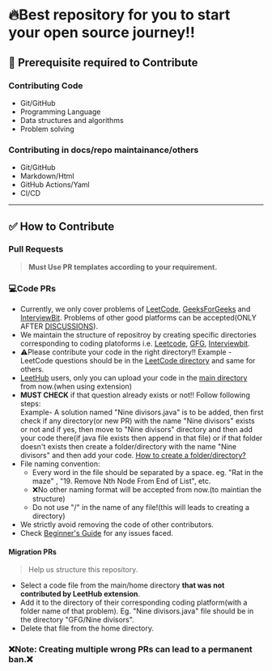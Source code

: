 # 🔥Best repository for you to start your open source journey!!
## 🔼 Prerequisite required to Contribute

### Contributing Code
- Git/GitHub
- Programming Language
- Data structures and algorithms
- Problem solving
 
### Contributing in docs/repo maintainance/others
- Git/GitHub
- Markdown/Html
- GitHub Actions/Yaml
- CI/CD

---

## ✅ How to Contribute

### Pull Requests

> **Must Use PR templates according to your requirement.**
### 💻Code PRs
- Currently, we only cover problems of [LeetCode](https://leetcode.com/problemset/all/), [GeeksForGeeks](https://practice.geeksforgeeks.org/explore?page=1&sortBy=submissions) and [InterviewBit](https://practice.geeksforgeeks.org/explore?page=1&sortBy=submissions). Problems of other good platforms can be accepted(ONLY AFTER [DISCUSSIONS](https://github.com/Sagar0-0/DsA/discussions)).
- We maintain the structure of repositroy by creating specific directories corresponding to coding platoforms i.e. [Leetcode](https://github.com/Sagar0-0/DsA/tree/main/Leetcode), [GFG](https://github.com/Sagar0-0/DsA/tree/main/GFG), [Interviewbit](https://github.com/Sagar0-0/DsA/tree/main/Interviewbit).
- ⚠️Please contribute your code in the right directory!! Example - LeetCode questions should be in the [LeetCode directory](https://github.com/Sagar0-0/DsA/tree/main/Leetcode) and same for others.
- [LeetHub](https://github.com/QasimWani/LeetHub) users, only you can upload your code in the [main directory](https://github.com/Sagar0-0/DsA) from now.(when using extension)
- **MUST CHECK** if that question already exists or not!! Follow following steps:  
Example- A solution named "Nine divisors.java" is to be added, then first check if any directory(or new PR) with the name "Nine divisors" exists or not and if yes, then move to "Nine divisors" directory and then add your code there(if java file exists then append in that file) or if that folder doesn't exists then create a folder/directory with the name "Nine divisors" and then add your code. [How to create a folder/directory?](https://stackoverflow.com/a/34259067/16775065)
- File naming convention: 
  - Every word in the file should be separated by a space. eg. "Rat in the maze" , "19. Remove Nth Node From End of List", etc.
  - ❌No other naming format will be accepted from now.(to maintian the structure)
  - Do not use "/" in the name of any file!(this will leads to creating a directory) 
- We strictly avoid removing the code of other contributors.
- Check [Beginner's Guide](https://youtu.be/7r05126pOk8) for any issues faced.

#### Migration PRs<!--Not applicable for hacktoberfest-->
> Help us structure this repository.
- Select a code file from the main/home directory **that was not contributed by LeetHub extension**.
- Add it to the directory of their corresponding coding platform(with a folder name of that problem). Eg. "Nine divisors.java" file should be in the directory "GFG/Nine divisors".
- Delete that file from the home directory.

### ❌Note: Creating multiple wrong PRs can lead to a permanent ban.❌
